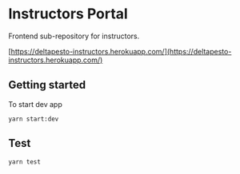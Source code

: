 # Instructors Portal
Frontend sub-repository for instructors.

[https://deltapesto-instructors.herokuapp.com/](https://deltapesto-instructors.herokuapp.com/)

## Getting started

To start dev app
```shell
yarn start:dev
```

## Test

```shell
yarn test
```
